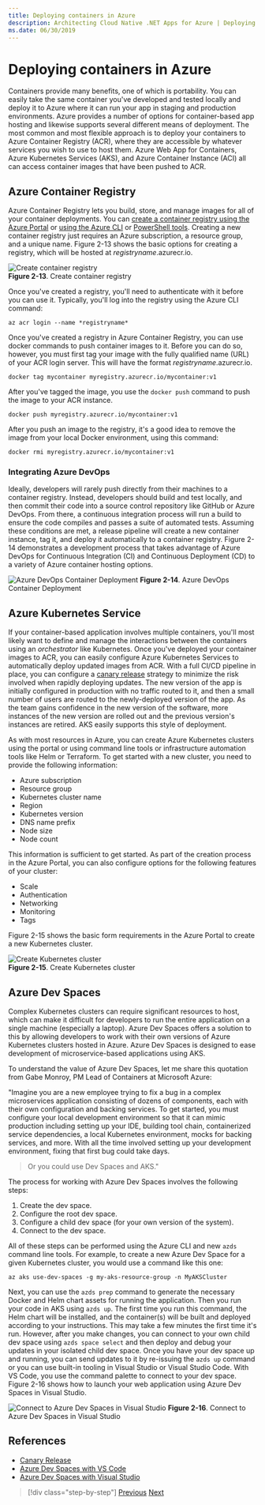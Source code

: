 ```yaml
---
title: Deploying containers in Azure
description: Architecting Cloud Native .NET Apps for Azure | Deploying Containers in Azure
ms.date: 06/30/2019
---
```

# Deploying containers in Azure

Containers provide many benefits, one of which is portability. You can easily take the same container you've developed and tested locally and deploy it to Azure where it can run your app in staging and production environments. Azure provides a number of options for container-based app hosting and likewise supports several different means of deployment. The most common and most flexible approach is to deploy your containers to Azure Container Registry (ACR), where they are accessible by whatever services you wish to use to host them. Azure Web App for Containers, Azure Kubernetes Services (AKS), and Azure Container Instance (ACI) all can access container images that have been pushed to ACR.

## Azure Container Registry

Azure Container Registry lets you build, store, and manage images for all of your container deployments. You can [create a container registry using the Azure Portal](https://docs.microsoft.com/azure/container-registry/container-registry-get-started-portal) or [using the Azure CLI](https://docs.microsoft.com/azure/container-registry/container-registry-get-started-azure-cli) or [PowerShell tools](https://docs.microsoft.com/azure/container-registry/container-registry-get-started-powershell). Creating a new container registry just requires an Azure subscription, a resource group, and a unique name. Figure 2-13 shows the basic options for creating a registry, which will be hosted at *registryname*.azurecr.io.

![Create container registry](media/create-container-registry.png) \
**Figure 2-13**. Create container registry

Once you've created a registry, you'll need to authenticate with it before you can use it. Typically, you'll log into the registry using the Azure CLI command:

```cli
az acr login --name *registryname*
```

Once you've created a registry in Azure Container Registry, you can use docker commands to push container images to it. Before you can do so, however, you must first tag your image with the fully qualified name (URL) of your ACR login server. This will have the format *registryname*.azurecr.io.

```cli
docker tag mycontainer myregistry.azurecr.io/mycontainer:v1
```

After you've tagged the image, you use the `docker push` command to push the image to your ACR instance.

```cli
docker push myregistry.azurecr.io/mycontainer:v1
```

After you push an image to the registry, it's a good idea to remove the image from your local Docker environment, using this command:

```cli
docker rmi myregistry.azurecr.io/mycontainer:v1
```

### Integrating Azure DevOps

Ideally, developers will rarely push directly from their machines to a container registry. Instead, developers should build and test locally, and then commit their code into a source control repository like GitHub or Azure DevOps. From there, a continuous integration process will run a build to ensure the code compiles and passes a suite of automated tests. Assuming these conditions are met, a release pipeline will create a new container instance, tag it, and deploy it automatically to a container registry. Figure 2-14 demonstrates a development process that takes advantage of Azure DevOps for Continuous Integration (CI) and Continuous Deployment (CD) to a variety of Azure container hosting options.

![Azure DevOps Container Deployment](media/azure-devops-container-deployment.png)
**Figure 2-14**. Azure DevOps Container Deployment

## Azure Kubernetes Service

If your container-based application involves multiple containers, you'll most likely want to define and manage the interactions between the containers using an *orchestrator* like Kubernetes. Once you've deployed your container images to ACR, you can easily configure Azure Kubernetes Services to automatically deploy updated images from ACR. With a full CI/CD pipeline in place, you can configure a [canary release](https://martinfowler.com/bliki/CanaryRelease.html) strategy to minimize the risk involved when rapidly deploying updates. The new version of the app is initially configured in production with no traffic routed to it, and then a small number of users are routed to the newly-deployed version of the app. As the team gains confidence in the new version of the software, more instances of the new version are rolled out and the previous version's instances are retired. AKS easily supports this style of deployment.

As with most resources in Azure, you can create Azure Kubernetes clusters using the portal or using command line tools or infrastructure automation tools like Helm or Terraform. To get started with a new cluster, you need to provide the following information:

- Azure subscription
- Resource group
- Kubernetes cluster name
- Region
- Kubernetes version
- DNS name prefix
- Node size
- Node count

This information is sufficient to get started. As part of the creation process in the Azure Portal, you can also configure options for the following features of your cluster:

- Scale
- Authentication
- Networking
- Monitoring
- Tags

Figure 2-15 shows the basic form requirements in the Azure Portal to create a new Kubernetes cluster.

![Create Kubernetes cluster](media/create-kubernetes-cluster.png) \
**Figure 2-15**. Create Kubernetes cluster

## Azure Dev Spaces

Complex Kubernetes clusters can require significant resources to host, which can make it difficult for developers to run the entire application on a single machine (especially a laptop). Azure Dev Spaces offers a solution to this by allowing developers to work with their own versions of Azure Kubernetes clusters hosted in Azure. Azure Dev Spaces is designed to ease development of microservice-based applications using AKS.

To understand the value of Azure Dev Spaces, let me share this quotation from Gabe Monroy, PM Lead of Containers at Microsoft Azure:

"Imagine you are a new employee trying to fix a bug in a complex microservices application consisting of dozens of components, each with their own configuration and backing services. To get started, you must configure your local development environment so that it can mimic production including setting up your IDE, building tool chain, containerized service dependencies, a local Kubernetes environment, mocks for backing services, and more. With all the time involved setting up your development environment, fixing that first bug could take days.

> Or you could use Dev Spaces and AKS."

The process for working with Azure Dev Spaces involves the following steps:

1. Create the dev space.
2. Configure the root dev space.
3. Configure a child dev space (for your own version of the system).
4. Connect to the dev space.

All of these steps can be performed using the Azure CLI and new  `azds` command line tools. For example, to create a new Azure Dev Space for a given Kubernetes cluster, you would use a command like this one:

```cli
az aks use-dev-spaces -g my-aks-resource-group -n MyAKSCluster
```

Next, you can use the `azds prep` command to generate the necessary Docker and Helm chart assets for running the application. Then you run your code in AKS using `azds up`. The first time you run this command, the Helm chart will be installed, and the container(s) will be built and deployed according to your instructions. This may take a few minutes the first time it's run. However, after you make changes, you can connect to your own child dev space using `azds space select` and then deploy and debug your updates in your isolated child dev space. Once you have your dev space up and running, you can send updates to it by re-issuing the `azds up` command or you can use built-in tooling in Visual Studio or Visual Studio Code. With VS Code, you use the command palette to connect to your dev space. Figure 2-16 shows how to launch your web application using Azure Dev Spaces in Visual Studio.

![Connect to Azure Dev Spaces in Visual Studio](media/azure-dev-spaces-visual-studio-launchsettings.png)
**Figure 2-16**. Connect to Azure Dev Spaces in Visual Studio

## References

- [Canary Release](https://martinfowler.com/bliki/CanaryRelease.html)
- [Azure Dev Spaces with VS Code](https://docs.microsoft.com/azure/dev-spaces/quickstart-netcore)
- [Azure Dev Spaces with Visual Studio](https://docs.microsoft.com/azure/dev-spaces/quickstart-netcore-visualstudio)


>[!div class="step-by-step"]
>[Previous](combine-containers-serverless-approaches.md)
>[Next](other-deployment-options.md)
